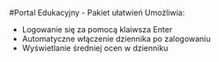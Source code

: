 #Portal Edukacyjny - Pakiet ułatwień
Umożliwia:
- Logowanie się za pomocą klaiwsza Enter
- Automatyczne włączenie dziennika po zalogowaniu
- Wyświetlanie średniej ocen w dzienniku
